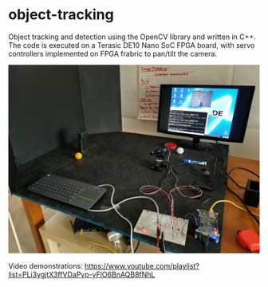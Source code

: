 # object-tracking
Object tracking and detection using the OpenCV library and written in C++.
The code is executed on a Terasic DE10 Nano SoC FPGA board, with servo controllers implemented on FPGA frabric to pan/tilt the camera. 


 
![alt text](https://github.com/ronaldynchan/object-tracking/blob/master/Testbench_Setup.jpg)


Video demonstrations: https://www.youtube.com/playlist?list=PLi3ygjtX3ffVDaPvp-yFlO6BnAQB8fNhL




